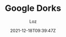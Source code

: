 ---
title: "Google Dorks"
date: 2021-12-18T09:39:47Z
draft: true
tags: ["google", "osint"]
author: "Loz"
cover:
    image: "<image path/url>"
    alt: "<alt text>"
    caption: "<text>"
    relative: false
    hidden: true
categories: ["security"]
---